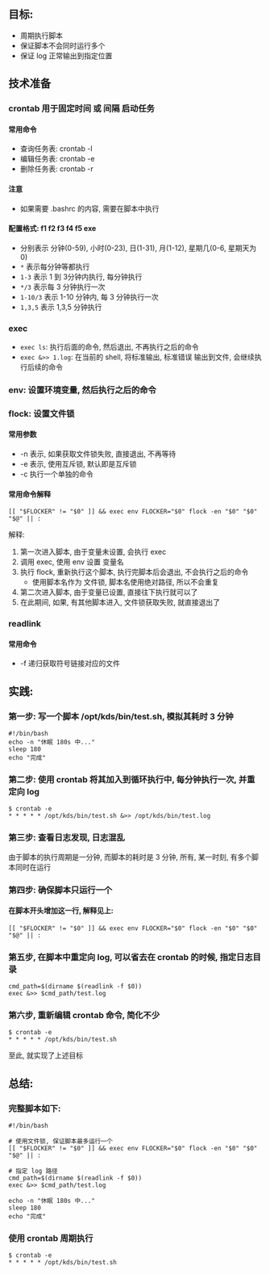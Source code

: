 
## 目标:
* 周期执行脚本
* 保证脚本不会同时运行多个
* 保证 log 正常输出到指定位置

## 技术准备
### crontab 用于固定时间 或 间隔 启动任务

#### 常用命令
* 查询任务表: crontab -l
* 编辑任务表: crontab -e
* 删除任务表: crontab -r

#### 注意
* 如果需要 .bashrc 的内容, 需要在脚本中执行

#### 配置格式: f1 f2 f3 f4 f5 exe
* 分别表示 分钟(0-59), 小时(0-23), 日(1-31), 月(1-12), 星期几(0-6, 星期天为 0)
* `*` 表示每分钟等都执行
* `1-3` 表示 1 到 3分钟内执行, 每分钟执行
* `*/3` 表示每 3 分钟执行一次
* `1-10/3` 表示 1-10 分钟内, 每 3 分钟执行一次
* `1,3,5` 表示 1,3,5 分钟执行

### exec
* `exec ls`: 执行后面的命令, 然后退出, 不再执行之后的命令
* `exec &>> 1.log`: 在当前的 shell, 将标准输出, 标准错误 输出到文件, 会继续执行后续的命令

### env: 设置环境变量, 然后执行之后的命令

### flock: 设置文件锁
#### 常用参数
* -n 表示, 如果获取文件锁失败, 直接退出, 不再等待
* -e 表示, 使用互斥锁, 默认即是互斥锁
* -c 执行一个单独的命令

#### 常用命令解释
```
[[ "$FLOCKER" != "$0" ]] && exec env FLOCKER="$0" flock -en "$0" "$0" "$@" || :
```

解释:

1. 第一次进入脚本, 由于变量未设置, 会执行 exec
2. 调用 exec, 使用 env 设置 变量名
3. 执行 flock, 重新执行这个脚本, 执行完脚本后会退出, 不会执行之后的命令
    * 使用脚本名作为 文件锁, 脚本名使用绝对路径, 所以不会重复
4. 第二次进入脚本, 由于变量已设置, 直接往下执行就可以了
5. 在此期间, 如果, 有其他脚本进入, 文件锁获取失败, 就直接退出了

### readlink
#### 常用命令
* -f 递归获取符号链接对应的文件

## 实践:
### 第一步: 写一个脚本 /opt/kds/bin/test.sh, 模拟其耗时 3 分钟
```
#!/bin/bash
echo -n "休眠 180s 中..."
sleep 180
echo "完成"
```

### 第二步: 使用 crontab 将其加入到循环执行中, 每分钟执行一次, 并重定向 log
```
$ crontab -e
* * * * * /opt/kds/bin/test.sh &>> /opt/kds/bin/test.log
```

### 第三步: 查看日志发现, 日志混乱
由于脚本的执行周期是一分钟, 而脚本的耗时是 3 分钟, 所有, 某一时刻, 有多个脚本同时在运行

### 第四步: 确保脚本只运行一个
#### 在脚本开头增加这一行, 解释见上:
```
[[ "$FLOCKER" != "$0" ]] && exec env FLOCKER="$0" flock -en "$0" "$0" "$@" || :
```

### 第五步, 在脚本中重定向 log, 可以省去在 crontab 的时候, 指定日志目录
```
cmd_path=$(dirname $(readlink -f $0))
exec &>> $cmd_path/test.log
```

### 第六步, 重新编辑 crontab 命令, 简化不少
```
$ crontab -e
* * * * * /opt/kds/bin/test.sh
```

至此, 就实现了上述目标

## 总结:
### 完整脚本如下:
```
#!/bin/bash

# 使用文件锁, 保证脚本最多运行一个
[[ "$FLOCKER" != "$0" ]] && exec env FLOCKER="$0" flock -en "$0" "$0" "$@" || :

# 指定 log 路径
cmd_path=$(dirname $(readlink -f $0))
exec &>> $cmd_path/test.log

echo -n "休眠 180s 中..."
sleep 180
echo "完成"
```

### 使用 crontab 周期执行
```
$ crontab -e
* * * * * /opt/kds/bin/test.sh
```

